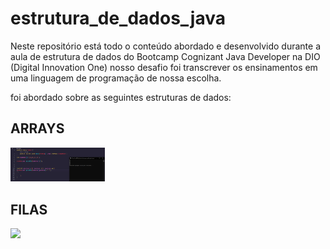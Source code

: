 # estrutura_de_dados_java
Neste repositório está todo o conteúdo abordado e desenvolvido durante a aula de estrutura de dados do Bootcamp Cognizant Java Developer na DIO (Digital Innovation One)
nosso desafio foi transcrever os ensinamentos em uma linguagem de programação de nossa escolha.

foi abordado sobre as seguintes estruturas de dados:

<h2>ARRAYS</H2>
<img src="/telas/array.png" width="30%"></img>

<h2>FILAS</H2>
<img src="/telas/filas.png" width="30%"></img>
